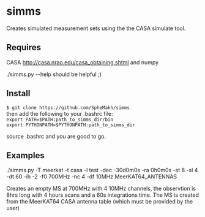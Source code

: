 simms
=====

Creates simulated measurement sets using the the CASA simulate tool. 

Requires
-----
CASA http://casa.nrao.edu/casa_obtaining.shtml and numpy

./simms.py --help should be helpful ;)

Install 
---
`$ git clone https://github.com/SpheMakh/simms `  
then add the following to your .bashrc file:   
`export PATH=$PATH:path_to_simms_dir/bin`  
`export PYTHONPATH=$PYTHONPATH:path_to_simms_dir`

source .bashrc and you are good to go.

Examples
------
./simms.py -T meerkat -t casa -l test -dec -30d0m0s -ra 0h0m0s -st 8 -sl 4 -dt 60 -ih -2 -f0 700MHz -nc 4 -df 10MHz MeerKAT64_ANTENNAS

Creates an empty MS at 700MHz with 4 10MHz channels, the observtion is 8hrs long with 4 hours scans and a 60s integrations time. The MS is created from the MeerKAT64 CASA antenna table (which must be provided by the user)
